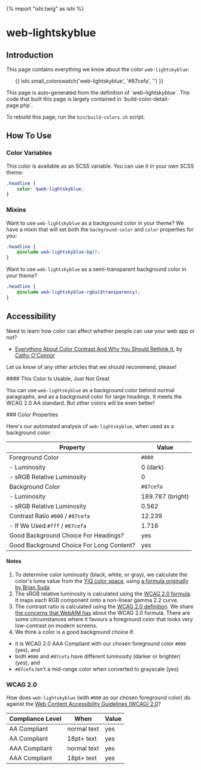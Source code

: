 {% import "ishi.twig" as ishi %}
# web-lightskyblue

## Introduction

This page contains everything we know about the color `web-lightskyblue`:

<div class="grid">
    <div class="cell">
        <div class="swatch">
            <ul>
                {{ ishi.small_colorswatch('web-lightskyblue', '#87cefa', '') }}
            </ul>
        </div>
    </div>
</div>

<div class="callout attention" markdown="1">
This page is auto-generated from the definition of `web-lightskyblue`. The code that built this page is largely contained in `build-color-detail-page.php`.

To rebuild this page, run the `bin/build-colors.sh` script.
</div>

## How To Use

### Color Variables

This color is available as an SCSS variable. You can use it in your own SCSS theme:

```scss
.headline {
    color: $web-lightskyblue;
}
```

### Mixins

Want to use `web-lightskyblue` as a background color in your theme? We have a mixin that will set both the `background-color` and `color` properties for you:

```scss
.headline {
    @include web-lightskyblue-bg();
}
```

Want to use `web-lightskyblue` as a semi-transparent background color in your theme?

```scss
.headline {
    @include web-lightskyblue-rgba($transparency);
}
```

## Accessibility

Need to learn how color can affect whether people can use your web app or not?

* [Everything About Color Contrast And Why You Should Rethink It](https://www.smashingmagazine.com/2014/10/color-contrast-tips-and-tools-for-accessibility/), by [Cathy O'Connor](http://www.twitter.com/cagocon)

Let us know of any other articles that we should recommend, please!
<div class="callout warning" markdown="1">
#### This Color Is Usable, Just Not Great

You can use `web-lightskyblue` as a background color behind normal paragraphs, and as a background color for large headings. It meets the WCAG 2.0 AA standard. But other colors will be even better!
</div>
### Color Properties

Here's our automated analysis of `web-lightskyblue`, when used as a background color:

Property | Value
---------|------
Foreground Color | `#000`
- Luminosity | 0 (dark)
- sRGB Relative Luminosity | 0
Background Color | `#87cefa`
- Luminosity | 189.787 (bright)
- sRGB Relative Luminosity | 0.562
Contrast Ratio `#000` / `#87cefa` | 12.239
- If We Used `#fff` / `#87cefa` | 1.716
Good Background Choice For Headings? | yes
Good Background Choice For Long Content? | yes

#### Notes

1. To determine color luminosity (black, white, or gray), we calculate the color's luma value from the [YIQ color space](https://en.wikipedia.org/wiki/YIQ), using [a formula originally by Brian Suda](https://24ways.org/2010/calculating-color-contrast/).
1. The sRGB relative luminosity is calculated using the [WCAG 2.0 formula](https://www.w3.org/TR/WCAG20/#relativeluminancedef). It maps each RGB component onto a non-linear gamma 2.2 curve.
1. The contrast ratio is calculated using the [WCAG 2.0 definition](https://www.w3.org/TR/2008/REC-WCAG20-20081211/#contrast-ratiodef). We share [the concerns that WebAIM has](http://webaim.org/blog/wcag-2-1-feedback/) about the WCAG 2.0 formula. There are some circumstances where it favours a foreground color that looks very low-contrast on modern screens.
1. We think a color is a good background choice if:
  - it is WCAG 2.0 AAA Compliant with our chosen foreground color `#000` (yes), and
  - both `#000` and `#87cefa` have different luminosity (darker or brighter) (yes), and
  - `#87cefa` isn't a mid-range color when converted to grayscale (yes)

### WCAG 2.0

How does `web-lightskyblue` (with `#000` as our chosen foreground color) do against the [Web Content Accessibility Guidelines (WCAG) 2.0](https://www.w3.org/TR/WCAG20/)?

Compliance Level | When | Value
-----------------|------|------
AA Compliant | normal text | yes
AA Compliant | 18pt+ text | yes
AAA Compliant | normal text | yes
AAA Compliant | 18pt+ text | yes